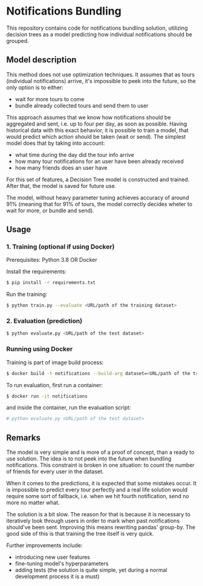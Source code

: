 # Notifications Bundling

This repository contains code for notifications bundling solution, utilizing decision trees as a model predicting how individual notifications should be grouped. 

## Model description

This method does not use optimization techniques. It assumes that as tours (individual notifications) arrive, it's impossible to peek into the future, so the only option is to either:
- wait for more tours to come
- bundle already collected tours and send them to user

This approach assumes that we know how notifications should be aggregated and sent, i.e. up to four per day, as soon as possible. Having historical data with this exact behavior, it is possible to train a model, that would predict which action should be taken (wait or send). The simplest model does that by taking into account:
- what time during the day did the tour info arrive
- how many tour notifications for an user have been already received
- how many friends does an user have

For this set of features, a Decision Tree model is constructed and trained. After that, the model is saved for future use.

The model, without heavy parameter tuning achieves accuracy of around 91% (meaning that for 91% of tours, the model correctly decides wheter to wait for more, or bundle and send).

## Usage

### 1. Training (optional if using Docker)

Prerequisites: Python 3.8 OR Docker

Install the requirements:

```bash
$ pip install -r requirements.txt
```

Run the training:

```bash
$ python train.py --evaluate <URL/path of the training dataset>
```

### 2. Evaluation (prediction)

```bash
$ python evaluate.py <URL/path of the test dataset>
```

### Running using Docker

Training is part of image build process:

```bash
$ docker build -t notifications --build-arg dataset=<URL/path of the training dataset>
```

To run evaluation, first run a container:

```bash
$ docker run -it notifications
```

and inside the container, run the evaluation script:

```bash
# python evaluate.py <URL/path of the test dataset>
```

## Remarks

The model is very simple and is more of a proof of concept, than a ready to use solution. The idea is to not peek into the future when bundling notifications. This constraint is broken in one situation: to count the number of friends for every user in the dataset. 

When it comes to the predictions, it is expected that some mistakes occur. It is impossible to predict every tour perfectly and a real life solution would require some sort of fallback, i.e. when we hit fourth notification, send no more no matter what.

The solution is a bit slow. The reason for that is because it is necessary to iteratively look through users in order to mark when past notifications should've been sent. Improving this means rewriting pandas' group-by. The good side of this is that training the tree itself is very quick.

Further improvements include:
- introducing new user features
- fine-tuning model's hyperparameters
- adding tests (the solution is quite simple, yet during a normal development process it is a must)
